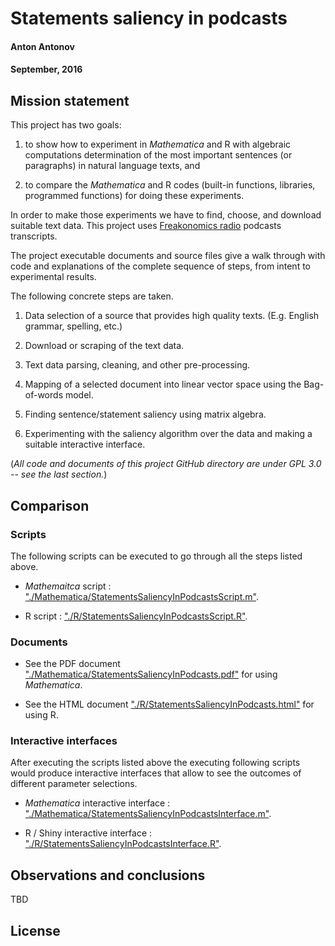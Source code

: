 # Statements saliency in podcasts
#### Anton Antonov
#### September, 2016

## Mission statement

This project has two goals:

1. to show how to experiment in *Mathematica* and R with algebraic computations determination of the most important sentences (or paragraphs) in natural language texts, and

2. to compare the *Mathematica* and R codes (built-in functions, libraries, programmed functions) for doing these experiments.

In order to make those experiments we have to find, choose, and download suitable text data. This project uses [Freakonomics radio](http://freakonomics.com) podcasts transcripts.

The project executable documents and source files give a walk through with code and explanations of the complete sequence of steps, from intent to experimental results. 

The following concrete steps are taken.

1. Data selection of a source that provides high quality texts. (E.g. English grammar, spelling, etc.)

2. Download or scraping of the text data.

3. Text data parsing, cleaning, and other pre-processing.

4. Mapping of a selected document into linear vector space using the Bag-of-words model.

5. Finding sentence/statement saliency using matrix algebra.

6. Experimenting with the saliency algorithm over the data and making a suitable interactive interface. 

(*All code and documents of this project GitHub directory are under GPL 3.0 -- see the last section.*)

## Comparison

### Scripts

The following scripts can be executed to go through all the steps listed above.

- *Mathemaitca* script : ["./Mathematica/StatementsSaliencyInPodcastsScript.m"](https://github.com/antononcube/MathematicaVsR/blob/master/Projects/StatementsSaliencyInPodcasts/Mathematica/StatementsSaliencyInPodcastsScript.m).

- R script : ["./R/StatementsSaliencyInPodcastsScript.R"](https://github.com/antononcube/MathematicaVsR/blob/master/Projects/StatementsSaliencyInPodcasts/R/StatementsSaliencyInPodcastsScript.R).


### Documents

- See the PDF document ["./Mathematica/StatementsSaliencyInPodcasts.pdf"]() for using *Mathematica*. 

- See the HTML document ["./R/StatementsSaliencyInPodcasts.html"](https://rawgit.com/antononcube/MathematicaVsR/master/Projects/StatementsSaliencyInPodcasts/R/StatementsSaliencyInPodcasts.html) for using R.

### Interactive interfaces

After executing the scripts listed above the executing following scripts would produce interactive interfaces that allow to see the outcomes of different parameter selections.

- *Mathematica* interactive interface : ["./Mathematica/StatementsSaliencyInPodcastsInterface.m"](https://github.com/antononcube/MathematicaVsR/blob/master/Projects/StatementsSaliencyInPodcasts/Mathematica/StatementsSaliencyInPodcastsInterface.m).

- R / Shiny interactive interface : ["./R/StatementsSaliencyInPodcastsInterface.R"](https://github.com/antononcube/MathematicaVsR/blob/master/Projects/StatementsSaliencyInPodcasts/R/StatementsSaliencyInPodcastsInterface.R).

## Observations and conclusions

TBD

## License

